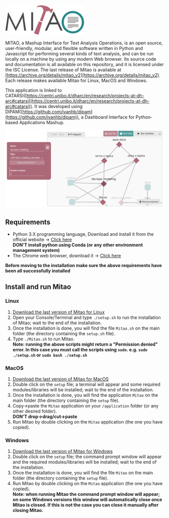 <img src="doc/mitao_logo.png" alt="logo" width="250"/>

MITAO, a Mashup Interface for Text Analysis Operations, is an open source, user-friendly, modular, and flexible software written in Python and Javascript for performing several kinds of text analysis, and can be run locally on a machine by using any modern Web browser. Its source code and documentation is all available on this repository, and it is licensed under the ISC License. The last release of Mitao is available at [https://archive.org/details/mitao_v2](https://archive.org/details/mitao_v2). Each release makes available Mitao for Linux, MacOS and Windows.  

This application is linked to CATARSI([https://centri.unibo.it/dharc/en/research/projects-at-dh-arc#catarsi](https://centri.unibo.it/dharc/en/research/projects-at-dh-arc#catarsi)). It was developed using DIPAM([https://github.com/ivanhb/dipam](https://github.com/ivanhb/dipam)), a Dashboard Interface for Python-based Applications Mashup.

<img src="doc/mitao_screenshot.png" alt="screen"/>

## Requirements
* Python 3.X programming language, Download and install it from the official website -> [Click here](https://www.python.org/downloads/)<br>**DON'T install python using Conda (or any other environment management system)**
* The Chrome web browser, download it -> [Click here](https://www.google.com/intl/en/chrome/)

**Before moving to the installation make sure the above requirements have been all successfully installed**
## Install and run Mitao

### Linux
1. [Download the last version of Mitao for Linux](https://archive.org/download/mitao2/mitao_v2_linux.zip)
1. Open your Console/Terminal and type `./setup.sh` to run the installation of Mitao; wait to the end of the installation.
2. Once the installation is done, you will find the file `Mitao.sh` on the main folder (the directory containing the `setup.sh` file).
3. Type `./Mitao.sh` to run Mitao.<br>
**Note: running the above scripts might return a "Permission denied" error. In this case you must call the scripts using `sudo`. e.g. `sudo ./setup.sh` or `sudo bash ./setup.sh`**

### MacOS
1. [Download the last version of Mitao for MacOS](https://archive.org/download/mitao2/mitao_v2_macos.zip)
1. Double click on the `setup` file; a terminal will appear and some required modules/libraries will be installed; wait to the end of the installation.
2. Once the installation is done, you will find the application `Mitao` on the main folder (the directory containing the `setup` file).
3. Copy->paste the `Mitao` application on your `/application` folder (or any other desired folder).<br>**DON'T drop->drag/cut->paste**
4. Run Mitao by double clicking on the `Mitao` application (the one you have copied).

### Windows
1. [Download the last version of Mitao for Windows](https://archive.org/download/mitao2/mitao_v2_windows.zip)
1. Double click on the `setup` file; the command prompt window will appear and the required modules/libraries will be installed; wait to the end of the installation.
2. Once the installation is done, you will find the file `Mitao` on the main folder (the directory containing the `setup` file).
3. Run Mitao by double clicking on the `Mitao` application (the one you have copied).<br>
**Note: when running Mitao the command prompt window will appear; on some Windows versions this window will automatically close once Mitao is closed. If this is not the case you can close it manually after closing Mitao.**
